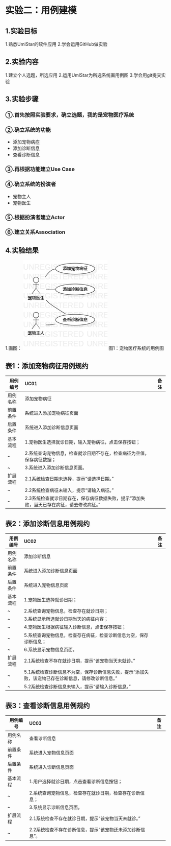 # 实验二：用例建模

## 1.实验目标
1.熟悉UmlStar的软件应用
2.学会运用GitHub做实验

## 2.实验内容
1.建立个人选题，所选应用
2.运用UmlStar为所选系统画用例图
3.学会用git提交实验

## 3.实验步骤
### ①.首先按照实验要求，确立选题，我的是宠物医疗系统
### ②.确立系统的功能
 - 添加宠物病症
 - 添加诊断信息
 - 查看诊断信息
### ③.再根据功能建立Use Case
### ④.确立系统的扮演者
 - 宠物主人
 - 宠物医生
### ⑤.根据扮演者建立Actor
### ⑥.建立关系Association

## 4.实验结果
1.画图：
 ![用例图](./Lab2_UseCaseDiagram.jpg)
 图1：宠物医疗系统的用例图

## 表1：添加宠物病征用例规约  

用例编号  | UC01 | 备注  
-|:-|-  
用例名称  | 添加宠物病征  |   
前置条件  | 系统进入添加宠物病征页面     |
后置条件  | 系统进入添加诊断信息页面     |
基本流程  | 1.宠物医生选择就诊日期，输入宠物病征，点击保存按钮； |   
~| 2.系统查询宠物信息，检查就诊日期不存在，检查病征为空值，保存病征数据；   |   
~| 3.系统进入添加诊断信息页面。   |  
扩展流程 | 2.1系统检查日期未选择，提示“请选择日期。”|
~ | 2.2系统检查病征未输入，提示“请输入病征。”|
~ | 2.3系统检查就诊日期存在，保存病征数据失败，提示“添加失败，当天已存在病征，请去修改病征。” |


## 表2：添加诊断信息用例规约  

用例编号  | UC02 | 备注  
-|:-|-  
用例名称  | 添加诊断信息  |   
前置条件  | 系统进入添加诊断信息页面     | 
后置条件  | 系统进入宠物信息页面     |
基本流程  | 1.宠物医生选择就诊日期；|
~| 2.系统查询宠物信息，检查存在就诊日期；|
~| 3.系统显示所选就诊日期当天的病征内容；|
~| 4.宠物医生根据病征输入诊断信息，点击保存按钮；  |   
~| 5.系统查询宠物信息，检查存在病征，检查诊断信息为空，保存诊断信息；   |   
~| 6.系统显示宠物信息页面。   |  
扩展流程  | 2.1系统检查不存在就诊日期，提示“该宠物当天未就诊。” |
~| 5.1系统检查诊断信息不为空，保存诊断信息失败，提示“添加失败，该宠物已存在诊断信息，请修改诊断信息。”   |
~| 5.2系统检查诊断信息未输入，提示“请输入诊断信息。” |

## 表3：查看诊断信息用例规约  

用例编号  | UC03 | 备注  
-|:-|-  
用例名称  | 查看诊断信息  |   
前置条件  | 系统进入宠物信息页面     | 
后置条件  | 系统进入诊断信息页面     |
基本流程  | 1.用户选择就诊日期，点击查看诊断信息按钮；  |
~| 2.系统查询宠物信息，检查存在就诊日期，检查存在诊断信息；  |   
~| 3.系统显示诊断信息页面。   |
扩展流程  | 2.1系统检查不存在就诊日期，提示“该宠物当天未就诊。”|
~| 2.2系统检查不存在诊断信息，提示“该宠物还未添加诊断信息”。   |
